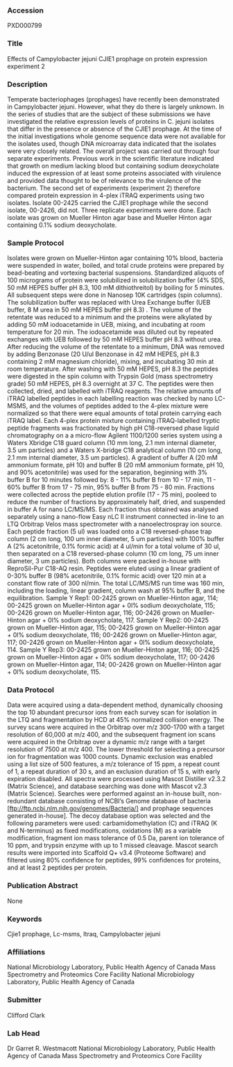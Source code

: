 ### Accession
PXD000799

### Title
Effects of Campylobacter jejuni CJIE1 prophage on protein expression experiment 2

### Description
Temperate bacteriophages (prophages) have recently been demonstrated in Campylobacter jejuni. However, what they do there is largely unknown. In the series of studies that are the subject of these submissions we have investigated the relative expression levels of proteins in C. jejuni isolates that differ in the presence or absence of the CJIE1 prophage. At the time of the initial investigations whole genome sequence data were not available for the isolates used, though DNA microarray data indicated that the isolates were very closely related. The overall project was carried out through four separate experiments.  Previous work in the scientific literature indicated that growth on medium lacking blood but containing sodium deoxycholate induced the expression of at least some proteins associated with virulence and provided data thought to be of relevance to the virulence of the bacterium. The second set of experiments (experiment 2)  therefore compared protein expression in 4-plex iTRAQ experiments using two isolates. Isolate 00-2425 carried the CJIE1 prophage while the second isolate, 00-2426, did not. Three replicate experiments were done. Each isolate was grown on Mueller Hinton agar base and Mueller Hinton agar containing 0.1% sodium deoxycholate.

### Sample Protocol
Isolates were grown on Mueller-Hinton agar containing 10% blood, bacteria were suspended in water, boiled, and total crude proteins were prepared by bead-beating and vortexing bacterial suspensions. Standardized aliquots of 100 micrograms of protein were solubilized in solubilization buffer (4% SDS, 50 mM HEPES buffer pH 8.3, 100 mM dithiothreitol) by boiling for 5 minutes. All subsequent steps were done in Nanosep 10K cartridges (spin columns). The solubilization buffer was replaced with Urea Exchange buffer (UEB buffer, 8 M urea in 50 mM HEPES buffer pH 8.3) . The volume of the retentate was reduced to a minimum and the proteins were alkylated by adding 50 mM iodoacetamide in UEB, mixing, and incubating at room temperature for 20 min. The iodoacetamide was diluted out by repeated exchanges with UEB followed by 50 mM HEPES buffer pH 8.3 without urea. After reducing the volume of the retentate to a minimum, DNA was removed by adding Benzonase (20 U/ul Benzonase in 42 mM HEPES, pH 8.3 containing 2 mM magnesium chloride), mixing, and incubating 30 min at room temperature. After washing with 50 mM HEPES, pH 8.3 the peptides were digested in the spin column with Trypsin Gold (mass spectrometry grade) 50 mM HEPES, pH 8.3 overnight at 37 C. The peptides were then collected, dried, and labelled with iTRAQ reagents. The relative amounts of iTRAQ labelled peptides in each labelling reaction was checked by nano LC-MSMS, and the volumes of peptides added to the 4-plex mixture were normalized so that there were equal amounts of total protein carrying each iTRAQ label. Each 4-plex protein mixture containing iTRAQ-labelled tryptic peptide fragments was fractionated by high pH C18-reversed phase liquid chromatography on a a micro-flow Agilent 1100/1200 series system using a Waters Xbridge C18 guard column (10 mm long, 2.1 mm internal diameter, 3.5 um particles) and a Waters X-bridge C18 analytical column (10 cm long, 2.1 mm internal diameter, 3.5 um particles). A gradient of buffer A (20 mM ammonium formate, pH 10) and buffer B (20 mM ammonium formate, pH 10, and 90% acetonitrile) was used for the separation, beginning with 3% buffer B for 10 minutes followed by: 8 - 11% buffer B from 10 - 17 min, 11 - 60% buffer B from 17 - 75 min, 95% buffer B from 75 - 80 min. Fractions were collected across the peptide elution profile (17 - 75 min), pooleed to reduce the number of fractions by approximately half, dried, and suspended in buffer A for nano LC/MS/MS. Each fraction thus obtained was analysed separately using a nano-flow Easy nLC II instrument connected in-line to an LTQ Orbitrap Velos mass spectrometer with a nanoelectrospray ion source. Each peptide fraction (5 ul) was loaded onto a C18 reversed-phase trap column (2 cm long, 100 um inner diameter, 5 um particles) with 100% buffer A (2% acetonitrile, 0.1% formic acid) at 4 ul/min for a total volume of 30 ul, then separated on a C18 reversed-phase column (10 cm long, 75 um inner diameter, 3 um particles). Both columns were packed in-house with ReproSil-Pur C18-AQ resin. Peptides were eluted using a linear gradient of 0-30% buffer B (98% acetonitrile, 0.1% formic acid) over 120 min at a constant flow rate of 300 nl/min. The total LC/MS/MS run time was 160 min, including the loading, linear gradient, column wash at 95% buffer B, and the equilibration.    Sample Y Rep1: 00-2425 grown on Mueller-Hinton agar, 114; 00-2425 grown on Mueller-Hinton agar + 0l% sodium deoxycholate, 115; 00-2426 grown on Mueller-Hinton agar, 116; 00-2426 grown on Mueller-Hinton agar + 0l% sodium deoxycholate, 117.    Sample Y Rep2: 00-2425 grown on Mueller-Hinton agar, 115; 00-2425 grown on Mueller-Hinton agar + 0l% sodium deoxycholate, 116; 00-2426 grown on Mueller-Hinton agar, 117; 00-2426 grown on Mueller-Hinton agar + 0l% sodium deoxycholate, 114.    Sample Y Rep3: 00-2425 grown on Mueller-Hinton agar, 116; 00-2425 grown on Mueller-Hinton agar + 0l% sodium deoxycholate, 117; 00-2426 grown on Mueller-Hinton agar, 114; 00-2426 grown on Mueller-Hinton agar + 0l% sodium deoxycholate, 115.

### Data Protocol
Data were acquired using a data-dependent method, dynamically choosing the top 10 abundant precursor ions from each survey scan for isolation in the LTQ and fragmentation by HCD at 45% normalized collision energy. The survey scans were acquired in the Orbitrap over m/z 300-1700 with a target resolution of 60,000 at m/z 400, and the subsequent fragment ion scans were acquired in the Orbitrap over a dynamic m/z range with a target resolution of 7500 at m/z 400. The lower threshold for selecting a precursor ion for fragmentation was 1000 counts. Dynamic exclusion was enabled using a list size of 500 features, a m/z tolerance of 15 ppm, a repeat count of 1, a repeat duration of 30 s, and an exclusion duration of 15 s, with early expiration disabled. All spectra were processed using Mascot Distiller v2.3.2 (Matrix Science), and database searching was done with Mascot v2.3 (Matrix Science). Searches were performed against an in-house built, non-redundant database consisting of NCBI’s Genome database of bacteria [ftp://ftp.ncbi.nlm.nih.gov/genomes/Bacteria/] and prophage sequences generated in-house]. The decoy database option was selected and the following parameters were used: carbamidomethylation (C) and iTRAQ (K and N-terminus) as fixed modifications, oxidations (M) as a variable modification, fragment ion mass tolerance of 0.5 Da, parent ion tolerance of 10 ppm, and trypsin enzyme with up to 1 missed cleavage. Mascot search results were imported into Scaffold Q+ v3.4 (Proteome Software) and filtered using 80% confidence for peptides, 99% confidences for proteins, and at least 2 peptides per protein.

### Publication Abstract
None

### Keywords
Cjie1 prophage, Lc-msms, Itraq, Campylobacter jejuni

### Affiliations
National Microbiology Laboratory, Public Health Agency of Canada Mass Spectrometry and Proteomics Core Facility
National Microbiology Laboratory, Public Health Agency of Canada

### Submitter
Clifford Clark

### Lab Head
Dr Garret R. Westmacott
National Microbiology Laboratory, Public Health Agency of Canada Mass Spectrometry and Proteomics Core Facility


